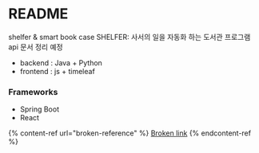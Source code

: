 # README

shelfer & smart book case SHELFER: 사서의 일을 자동화 하는 도서관 프로그램 api 문서 정리 예정

* backend : Java + Python
* frontend : js + timeleaf

### Frameworks

* Spring Boot
* React



{% content-ref url="broken-reference" %}
[Broken link](broken-reference)
{% endcontent-ref %}
